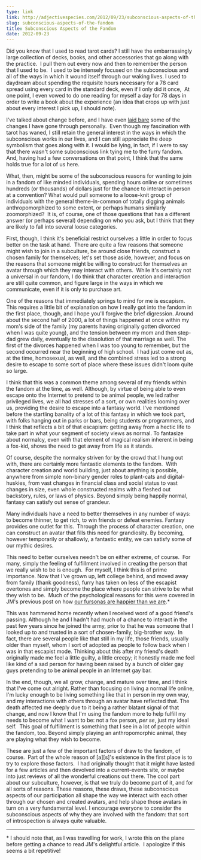 ```yaml
---
type: link
link: http://adjectivespecies.com/2012/09/23/subconscious-aspects-of-the-fandom/
slug: subconscious-aspects-of-the-fandom
title: Subconscious Aspects of the Fandom
date: 2012-09-23
---
```


Did you know that I used to read tarot cards? I still have the embarrassingly
large collection of decks, books, and other accessories that go along with the
practice.  I pull them out every now and then to remember the person that I used
to be.  I used to be intensely focused on the subconscious and all of the ways
in which it wound itself through our waking lives. I used to daydream about
spending the requisite hours necessary for a 78 card spread using every card in
the standard deck, even if I only did it once,  At one point, I even vowed to do
one reading for myself a day for 78 days in order to write a book about the
experience (an idea that crops up with just about every interest I pick up, I
should note).

I've talked about change before, and I have even [laid
bare](http://adjectivespecies.com/2012/03/21/makyos-kaddish/) some of the
changes I have gone through personally.  Even though my fascination with tarot
has waned, I still retain the general interest in the ways in which the
subconscious works in our lives, and I can still appreciate the deep symbolism
that goes along with it. I would be lying, in fact, if I were to say that there
wasn't some subconscious link tying me to the furry fandom. And, having had a
few conversations on that point, I think that the same holds true for a lot of
us here.<!--more-->

What, then, might be some of the subconscious reasons for
wanting to join in a fandom of like minded individuals, spending hours online or
sometimes hundreds (or thousands) of dollars just for the chance to interact in
person at a convention? What would pull someone to a loose-knit group of
individuals with the general theme-in-common of totally digging animals
anthropomorphized to some extent, or perhaps humans similarly zoomorphized?  It
is, of course, one of those questions that has a different answer (or perhaps
several) depending on who you ask, but I think that they are likely to fall into
several loose categories.

First, though, I think it's beneficial restrict ourselves a little in order to
focus better on the task at hand.  There are quite a few reasons that someone
might wish to join in a subculture, be around close friends, construct a chosen
family for themselves; let's set those aside, however, and focus on the reasons
that someone might be willing to construct for themselves an avatar through
which they may interact with others.  While it's certainly not a universal in
our fandom, I do think that character creation and interaction are still quite
common, and figure large in the ways in which we communicate, even if it is only
to purchase art.

One of the reasons that immediately springs to mind for me is escapism. This
requires a little bit of explanation on how I really got into the fandom in the
first place, though, and I hope you'll forgive the brief digression. Around
about the second half of 2000, a lot of things happened at once within my mom's
side of the family (my parents having originally gotten divorced when I was
quite young), and the tension between my mom and then step-dad grew daily,
eventually to the dissolution of that marriage as well. The first of the
divorces happened when I was too young to remember, but the second occurred near
the beginning of high school.  I had just come out as, at the time, homosexual,
as well, and the combined stress led to a strong desire to escape to some sort
of place where these issues didn't loom quite so large.

I think that this was a common theme among several of my friends within the
fandom at the time, as well. Although, by virtue of being able to even escape
onto the Internet to pretend to be animal people, we led rather privileged
lives, we all had stresses of a sort, or own realities looming over us,
providing the desire to escape into a fantasy world. I've mentioned before the
startling banality of a lot of this fantasy in which we took part, with folks
hanging out in parks or bars, being students or programmers, and I think that
reflects a bit of that escapism: getting away from a hectic life to take part in
what your segment of society views as normal. To fantasize about normalcy, even
with that element of magical realism inherent in being a fox-kid, shows the need
to get away from life as it stands.

Of course, despite the normalcy striven for by the crowd that I hung out with,
there are certainly more fantastic elements to the fandom.  With character
creation and world building, just about anything is possible, anywhere from
simple non-binary gender roles to plant-cats and digital-huskies, from vast
changes in financial class and social status to vast changes in size, even whole
constructed realms with a fleshed out backstory, rules, or laws of physics.
Beyond simply being happily normal, fantasy can satisfy out sense of grandeur.

Many individuals have a need to better themselves in any number of ways: to
become thinner, to get rich, to win friends or defeat enemies. Fantasy provides
one outlet for this.  Through the process of character creation, one can
construct an avatar that fills this need for grandiosity. By becoming, however
temporarily or shallowly, a fantastic entity, we can satisfy some of our mythic
desires.

This need to better ourselves needn't be on either extreme, of course.  For
many, simply the feeling of fulfillment involved in creating the person that we
really wish to be is enough.  For myself, I think this is of prime importance.
Now that I've grown up, left college behind, and moved away from family (thank
goodness), furry has taken on less of the escapist overtones and simply become
the place where people can strive to be what they wish to be.  Much of the
psychological reasons for this were covered in JM's previous post on how [our
fursonas are happier than we
are](http://adjectivespecies.com/2012/09/17/our-fursonas-are-happier-than-we-are/).\*

This was hammered home recently when I received word of a good friend's passing.
Although he and I hadn't had much of a chance to interact in the past few years
since he joined the army, prior to that he was someone that I looked up to and
trusted in a sort of chosen-family, big-brother way.  In fact, there are several
people like that still in my life, those friends, usually older than myself,
whom I sort of adopted as people to follow back when I was in that escapist
mode. Thinking about this after my friend's death originally made me feel a
little guilty, a little creepy; it honestly made me feel like kind of a sad
person for having been raised by a bunch of older gay guys pretending to be
animal people in an Internet gay bar.

In the end, though, we all grow, change, and mature over time, and I think that
I've come out alright. Rather than focusing on living a normal life online, I'm
lucky enough to be living something like that in person in my own way, and my
interactions with others through an avatar have reflected that. The death
affected me deeply due to it being a rather blatant signal of that change, and
now I know that I'm using the fandom more to help fulfill my needs to become
what I want to be: not a fox person, *per se*, just my ideal self.  This goal of
fulfillment is something that I see in a lot of people within the fandom, too.
Beyond simply playing an anthropomorphic animal, they are playing what they wish
to become.

These are just a few of the important factors of draw to the fandom, of course.
 Part of the whole reason of \[a\]\[s\]'s existence in the first place is to try to
explore those factors.  I had originally thought that it might have lasted for a
few articles and then devolved into a current-events site, or maybe into just
reviews of all the wonderful creations out there. The cool part about our
subculture, however, is that we truly do become part of it, and for all sorts of
reasons. These reasons, these draws, these subconscious aspects of our
participation all shape the way we interact with each other through our chosen
and created avatars, and help shape those avatars in turn on a very fundamental
level. I encourage everyone to consider the subconscious aspects of why they are
involved with the fandom: that sort of introspection is always quite valuable.

-----

\* I should note that, as I was travelling for work, I wrote this on the plane
before getting a chance to read JM's delightful article.  I apologize if this
seems a bit repetitive!
